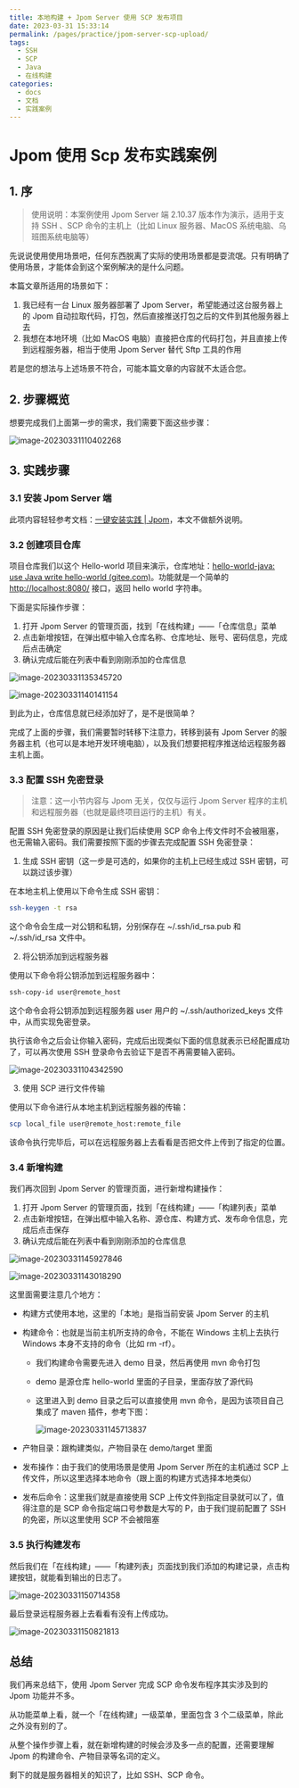 ```yaml
---
title: 本地构建 + Jpom Server 使用 SCP 发布项目
date: 2023-03-31 15:33:14
permalink: /pages/practice/jpom-server-scp-upload/
tags:
  - SSH
  - SCP
  - Java
  - 在线构建
categories:
  - docs
  - 文档
  - 实践案例
---
```



# Jpom 使用 Scp 发布实践案例

## 1. 序

> 使用说明：本案例使用 Jpom Server 端 2.10.37 版本作为演示，适用于支持 SSH 、SCP 命令的主机上（比如 Linux 服务器、MacOS 系统电脑、乌班图系统电脑等）

先说说使用使用场景吧，任何东西脱离了实际的使用场景都是耍流氓。只有明确了使用场景，才能体会到这个案例解决的是什么问题。

本篇文章所适用的场景如下：

1. 我已经有一台 Linux 服务器部署了 Jpom Server，希望能通过这台服务器上的 Jpom 自动拉取代码，打包，然后直接推送打包之后的文件到其他服务器上去
2. 我想在本地环境（比如 MacOS 电脑）直接把仓库的代码打包，并且直接上传到远程服务器，相当于使用 Jpom Server 替代 Sftp 工具的作用

若是您的想法与上述场景不符合，可能本篇文章的内容就不太适合您。

## 2. 步骤概览

想要完成我们上面第一步的需求，我们需要下面这些步骤：

![image-20230331110402268](/images/tutorial/jpom-server-scp-upload/image-20230331110402268.png)

## 3. 实践步骤

### 3.1 安装 Jpom Server 端

此项内容轻轻参考文档：[一键安装实践 | Jpom](https://jpom.top/pages/15b7a2/#前言)，本文不做额外说明。

### 3.2 创建项目仓库

项目仓库我们以这个 Hello-world 项目来演示，仓库地址：[hello-world-java: use Java write hello-world (gitee.com)](https://gitee.com/hotstrip/hello-world-java)。功能就是一个简单的 [http://localhost:8080/](https://gitee.com/link?target=http%3A%2F%2Flocalhost%3A8080%2F) 接口，返回 hello world 字符串。

下面是实际操作步骤：

1. 打开 Jpom Server 的管理页面，找到「在线构建」——「仓库信息」菜单
2. 点击新增按钮，在弹出框中输入仓库名称、仓库地址、账号、密码信息，完成后点击确定
3. 确认完成后能在列表中看到刚刚添加的仓库信息

![image-20230331135345720](/images/tutorial/jpom-server-scp-upload/image-20230331135345720.png)

![image-20230331140141154](/images/tutorial/jpom-server-scp-upload/image-20230331140141154.png)

到此为止，仓库信息就已经添加好了，是不是很简单？

完成了上面的步骤，我们需要暂时转移下注意力，转移到装有 Jpom Server 的服务器主机（也可以是本地开发环境电脑），以及我们想要把程序推送给远程服务器主机上面。

### 3.3 配置 SSH 免密登录

> 注意：这一小节内容与 Jpom 无关，仅仅与运行 Jpom Server 程序的主机和远程服务器（也就是最终项目运行的主机）有关。

配置 SSH 免密登录的原因是让我们后续使用 SCP 命令上传文件时不会被阻塞，也无需输入密码。我们需要按照下面的步骤去完成配置 SSH 免密登录：

1. 生成 SSH 密钥（这一步是可选的，如果你的主机上已经生成过 SSH 密钥，可以跳过该步骤）

在本地主机上使用以下命令生成 SSH 密钥：

```sh 
ssh-keygen -t rsa
```

这个命令会生成一对公钥和私钥，分别保存在 ~/.ssh/id_rsa.pub 和 ~/.ssh/id_rsa 文件中。

2. 将公钥添加到远程服务器

使用以下命令将公钥添加到远程服务器中：

```sh 
ssh-copy-id user@remote_host
```

这个命令会将公钥添加到远程服务器 user 用户的 ~/.ssh/authorized_keys 文件中，从而实现免密登录。

执行该命令之后会让你输入密码，完成后出现类似下面的信息就表示已经配置成功了，可以再次使用 SSH 登录命令去验证下是否不再需要输入密码。

![image-20230331104342590](/images/tutorial/jpom-server-scp-upload/image-20230331104342590.png)

3. 使用 SCP 进行文件传输

使用以下命令进行从本地主机到远程服务器的传输：

```sh
scp local_file user@remote_host:remote_file
```

该命令执行完毕后，可以在远程服务器上去看看是否把文件上传到了指定的位置。

### 3.4 新增构建

我们再次回到 Jpom Server 的管理页面，进行新增构建操作：

1. 打开 Jpom Server 的管理页面，找到「在线构建」——「构建列表」菜单
2. 点击新增按钮，在弹出框中输入名称、源仓库、构建方式、发布命令信息，完成后点击保存
3. 确认完成后能在列表中看到刚刚添加的仓库信息

![image-20230331145927846](/images/tutorial/jpom-server-scp-upload/image-20230331145927846.png)

![image-20230331143018290](/images/tutorial/jpom-server-scp-upload/image-20230331143018290.png)

这里面需要注意几个地方：

- 构建方式使用本地，这里的「本地」是指当前安装 Jpom Server 的主机

- 构建命令：也就是当前主机所支持的命令，不能在 Windows 主机上去执行 Windows 本身不支持的命令（比如 rm -rf）。

  - 我们构建命令需要先进入 demo 目录，然后再使用 mvn 命令打包

  - demo 是源仓库 hello-world 里面的子目录，里面存放了源代码

  - 这里进入到 demo 目录之后可以直接使用 mvn 命令，是因为该项目自己集成了 maven 插件，参考下图：

    ![image-20230331145713837](/images/tutorial/jpom-server-scp-upload/image-20230331145713837.png)

- 产物目录：跟构建类似，产物目录在 demo/target 里面

- 发布操作：由于我们的使用场景是使用 Jpom Server 所在的主机通过 SCP 上传文件，所以这里选择本地命令（跟上面的构建方式选择本地类似）

- 发布后命令：这里我们就是直接使用 SCP 上传文件到指定目录就可以了，值得注意的是 SCP 命令指定端口号参数是大写的 P，由于我们提前配置了 SSH 的免密，所以这里使用 SCP 不会被阻塞


### 3.5 执行构建发布

然后我们在「在线构建」——「构建列表」页面找到我们添加的构建记录，点击构建按钮，就能看到输出的日志了。

![image-20230331150714358](/images/tutorial/jpom-server-scp-upload/image-20230331150714358.png)

最后登录远程服务器上去看看有没有上传成功。

![image-20230331150821813](/images/tutorial/jpom-server-scp-upload/image-20230331150821813.png)


## 总结

我们再来总结下，使用 Jpom Server 完成 SCP 命令发布程序其实涉及到的 Jpom 功能并不多。

从功能菜单上看，就一个「在线构建」一级菜单，里面包含 3 个二级菜单，除此之外没有别的了。

从整个操作步骤上看，就在新增构建的时候会涉及多一点的配置，还需要理解 Jpom 的构建命令、产物目录等名词的定义。

剩下的就是服务器相关的知识了，比如 SSH、SCP 命令。